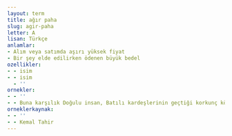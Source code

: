 ```yaml
---
layout: term
title: ağır paha
slug: agir-paha
letter: A
lisan: Türkçe
anlamlar:
- Alım veya satımda aşırı yüksek fiyat
- Bir şey elde edilirken ödenen büyük bedel
ozellikler:
- - isim
- - isim
  - ''
ornekler:
- - ''
- - Buna karşılık Doğulu insan, Batılı kardeşlerinin geçtiği korkunç kölelik, onun biraz gevşeği olan feodalite bataklarına uğramamış, kişisel hürriyeti için onun kadar ağır paha ödememiştir.
orneklerkaynak:
- - ''
- - Kemal Tahir
---
```

